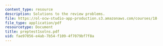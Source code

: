 ```yaml
---
content_type: resource
description: Solutions to the review problems.
file: https://ol-ocw-studio-app-production.s3.amazonaws.com/courses/18-303-linear-partial-differential-equations-fall-2006/fae97056e4ab7b54f1094f7079bf7f8a_preptest1solns.pdf
file_type: application/pdf
resourcetype: Document
title: preptest1solns.pdf
uid: fae97056-e4ab-7b54-f109-4f7079bf7f8a
---
```

